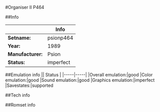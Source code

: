 #Organiser II P464

##Info

||Info|
|-----|-----|
|**Setname:**|psionp464
|**Year:**|1989
|**Manufacturer:**|Psion
|**Status:**|imperfect

##Emulation info
|| Status |
|-----|-----|
|Overall emulation:|good
|Color emulation:|good
|Sound emulation:|good
|Graphics emulation:|imperfect
|Savestates:|supported

##Tech info

##Romset info

<!--- START OF EDITED COMMENT DO NOT TOUCH TEXT ABOVE-->

